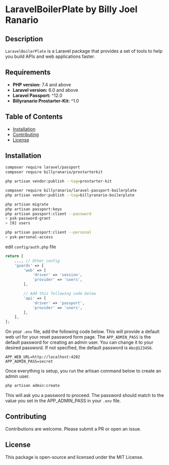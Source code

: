 # LaravelBoilerPlate by Billy Joel Ranario

## Description

`LaravelBoilerPlate` is a Laravel package that provides a set of tools to help you build APIs and web applications faster.

## Requirements

- **PHP version:** 7.4 and above
- **Laravel version:** 6.0 and above 
- **Laravel Passport:** ^12.0
- **Billyranario Prostarter-Kit:** ^1.0

## Table of Contents

- [Installation](#installation)
- [Contributing](#contributing)
- [License](#license)

## Installation

```bash
composer require laravel/passport
composer require billyranario/prostarterkit

php artisan vendor:publish --tag=prostarter-kit

composer require billyranario/laravel-passport-boilerplate
php artisan vendor:publish --tag=billyranario-boilerplate

php artisan migrate
php artisan passport:keys
php artisan passport:client --password
> psk-password-grant
> [0] users

php artisan passport:client --personal
> psk-personal-access
```



edit `config/auth.php` file
```php 
return [
    ..., // Other config
    'guards' => [
        'web' => [
            'driver' => 'session',
            'provider' => 'users',
        ],

        // Add this following code below
        'api' => [
            'driver' => 'passport',
            'provider' => 'users',
        ],
    ],
];
```

On your `.env` file, add the following code below. This will provide a default web url for your reset password form page.
The `APP_ADMIN_PASS` is the default password for creating an admin user. You can change it to your desired password. 
If not specified, the default password is `Abc@123456`.
```env
APP_WEB_URL=http://localhost:4202
APP_ADMIN_PASS=secret
```

Once everything is setup, you run the artisan command below to create an admin user.
```bash
php artisan admin:create
```
This will ask you a password to proceed. The password should match to the value you set in the APP_ADMIN_PASS in your `.env` file.


## Contributing

Contributions are welcome. Please submit a PR or open an issue.

## License

This package is open-source and licensed under the MIT License.
